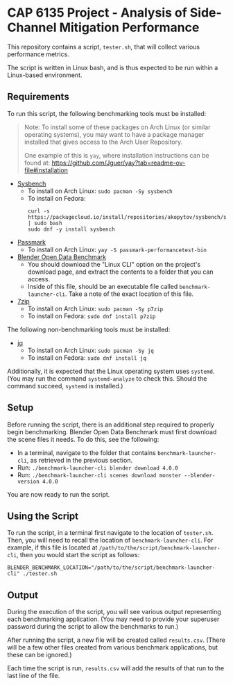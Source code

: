 # CAP 6135 Project - Analysis of Side-Channel Mitigation Performance

This repository contains a script, `tester.sh`, that will collect various performance metrics.

The script is written in Linux bash, and is thus expected to be run within a Linux-based environment.

## Requirements

To run this script, the following benchmarking tools must be installed:

> Note: To install some of these packages on Arch Linux (or similar operating systems), you may want to have a package manager installed that gives access to the Arch User Repository.
>
> One example of this is `yay`, where installation instructions can be found at: https://github.com/Jguer/yay?tab=readme-ov-file#installation

- [Sysbench](https://github.com/akopytov/sysbench)
    - To install on Arch Linux: `sudo pacman -Sy sysbench`
    - To install on Fedora:
        ```
        curl -s https://packagecloud.io/install/repositories/akopytov/sysbench/script.rpm.sh | sudo bash	
        sudo dnf -y install sysbench
        ```
- [Passmark](https://www.passmark.com/products/pt_linux/index.php)
    - To install on Arch Linux: `yay -S passmark-performancetest-bin`
- [Blender Open Data Benchmark](https://opendata.blender.org)
    - You should download the "Linux CLI" option on the project's download page, and extract the contents to a folder that you can access.
    - Inside of this file, should be an executable file called `benchmark-launcher-cli`. Take a note of the exact location of this file.
- [7zip](https://github.com/p7zip-project/p7zip)
    - To install on Arch Linux: `sudo pacman -Sy p7zip`
    - To install on Fedora: `sudo dnf install p7zip`

The following non-benchmarking tools must be installed:

- [jq](https://github.com/jqlang/jq)
    - To install on Arch Linux: `sudo pacman -Sy jq`
    - To install on Fedora: `sudo dnf install jq`

Additionally, it is expected that the Linux operating system uses `systemd`. (You may run the command `systemd-analyze` to check this. Should the command succeed, `systemd` is installed.)


## Setup

Before running the script, there is an additional step required to properly begin benchmarking. Blender Open Data Benchmark must first download the scene files it needs. To do this, see the following:

- In a terminal, navigate to the folder that contains `benchmark-launcher-cli`, as retrieved in the previous section.
- Run: `./benchmark-launcher-cli blender download 4.0.0`
- Run: `./benchmark-launcher-cli scenes download monster --blender-version 4.0.0`

You are now ready to run the script.


## Using the Script

To run the script, in a terminal first navigate to the location of `tester.sh`. Then, you will need to recall the location of `benchmark-launcher-cli`. For example, if this file is located at `/path/to/the/script/benchmark-launcher-cli`, then you would start the script as follows:

```
BLENDER_BENCHMARK_LOCATION="/path/to/the/script/benchmark-launcher-cli" ./tester.sh
```


## Output

During the execution of the script, you will see various output representing each benchmarking application. (You may need to provide your superuser password during the script to allow the benchmarks to run.)

After running the script, a new file will be created called `results.csv`. (There will be a few other files created from various benchmark applications, but these can be ignored.)

Each time the script is run, `results.csv` will add the results of that run to the last line of the file.
